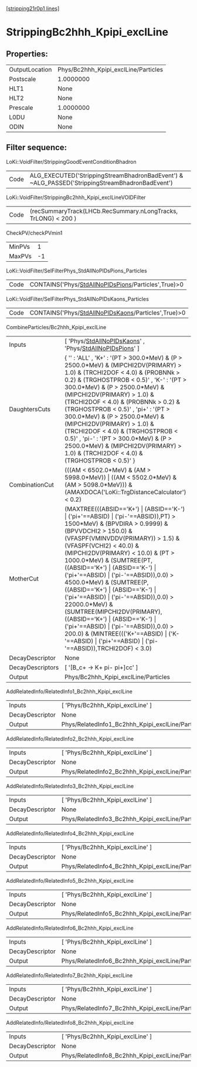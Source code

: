 [[stripping21r0p1 lines]](./stripping21r0p1-index)

# StrippingBc2hhh_Kpipi_exclLine

## Properties:

|                |                                      |
|----------------|--------------------------------------|
| OutputLocation | Phys/Bc2hhh_Kpipi_exclLine/Particles |
| Postscale      | 1.0000000                            |
| HLT1           | None                                 |
| HLT2           | None                                 |
| Prescale       | 1.0000000                            |
| L0DU           | None                                 |
| ODIN           | None                                 |

## Filter sequence:

LoKi::VoidFilter/StrippingGoodEventConditionBhadron

|      |                                                                                                |
|------|------------------------------------------------------------------------------------------------|
| Code | ALG_EXECUTED('StrippingStreamBhadronBadEvent') & ~ALG_PASSED('StrippingStreamBhadronBadEvent') |

LoKi::VoidFilter/StrippingBc2hhh_Kpipi_exclLineVOIDFilter

|      |                                                                |
|------|----------------------------------------------------------------|
| Code | (recSummaryTrack(LHCb.RecSummary.nLongTracks, TrLONG) \< 200 ) |

CheckPV/checkPVmin1

|        |     |
|--------|-----|
| MinPVs | 1   |
| MaxPVs | -1  |

LoKi::VoidFilter/SelFilterPhys_StdAllNoPIDsPions_Particles

|      |                                                                                                             |
|------|-------------------------------------------------------------------------------------------------------------|
| Code | CONTAINS('Phys/[StdAllNoPIDsPions](./stripping21r0p1-commonparticles-stdallnopidspions)/Particles',True)\>0 |

LoKi::VoidFilter/SelFilterPhys_StdAllNoPIDsKaons_Particles

|      |                                                                                                             |
|------|-------------------------------------------------------------------------------------------------------------|
| Code | CONTAINS('Phys/[StdAllNoPIDsKaons](./stripping21r0p1-commonparticles-stdallnopidskaons)/Particles',True)\>0 |

CombineParticles/Bc2hhh_Kpipi_exclLine

|                  |                                                                                                                                                                                                                                                                                                                                                                                                                                                                                                                                                                                                                                                                                                       |
|------------------|-------------------------------------------------------------------------------------------------------------------------------------------------------------------------------------------------------------------------------------------------------------------------------------------------------------------------------------------------------------------------------------------------------------------------------------------------------------------------------------------------------------------------------------------------------------------------------------------------------------------------------------------------------------------------------------------------------|
| Inputs           | [ 'Phys/[StdAllNoPIDsKaons](./stripping21r0p1-commonparticles-stdallnopidskaons)' , 'Phys/[StdAllNoPIDsPions](./stripping21r0p1-commonparticles-stdallnopidspions)' ]                                                                                                                                                                                                                                                                                                                                                                                                                                                                                                                               |
| DaughtersCuts    | { '' : 'ALL' , 'K+' : '(PT \> 300.0\*MeV) & (P \> 2500.0\*MeV) & (MIPCHI2DV(PRIMARY) \> 1.0) & (TRCHI2DOF \< 4.0) & (PROBNNk \> 0.2) & (TRGHOSTPROB \< 0.5)' , 'K-' : '(PT \> 300.0\*MeV) & (P \> 2500.0\*MeV) & (MIPCHI2DV(PRIMARY) \> 1.0) & (TRCHI2DOF \< 4.0) & (PROBNNk \> 0.2) & (TRGHOSTPROB \< 0.5)' , 'pi+' : '(PT \> 300.0\*MeV) & (P \> 2500.0\*MeV) & (MIPCHI2DV(PRIMARY) \> 1.0) & (TRCHI2DOF \< 4.0) & (TRGHOSTPROB \< 0.5)' , 'pi-' : '(PT \> 300.0\*MeV) & (P \> 2500.0\*MeV) & (MIPCHI2DV(PRIMARY) \> 1.0) & (TRCHI2DOF \< 4.0) & (TRGHOSTPROB \< 0.5)' }                                                                                                                            |
| CombinationCut   | (((AM \< 6502.0\*MeV) & (AM \> 5998.0\*MeV)) \| ((AM \< 5502.0\*MeV) & (AM \> 5098.0\*MeV))) & (AMAXDOCA('LoKi::TrgDistanceCalculator') \< 0.2)                                                                                                                                                                                                                                                                                                                                                                                                                                                                                                                                                       |
| MotherCut        | (MAXTREE(((ABSID=='K+') \| (ABSID=='K-') \| ('pi+'==ABSID) \| ('pi-'==ABSID)),PT) \> 1500\*MeV) & (BPVDIRA \> 0.9999) & (BPVVDCHI2 \> 150.0) & (VFASPF(VMINVDDV(PRIMARY)) \> 1.5) & (VFASPF(VCHI2) \< 40.0) & (MIPCHI2DV(PRIMARY) \< 10.0) & (PT \> 1000.0\*MeV) & (SUMTREE(PT,((ABSID=='K+') \| (ABSID=='K-') \| ('pi+'==ABSID) \| ('pi-'==ABSID)),0.0) \> 4500.0\*MeV) & (SUMTREE(P,((ABSID=='K+') \| (ABSID=='K-') \| ('pi+'==ABSID) \| ('pi-'==ABSID)),0.0) \> 22000.0\*MeV) & (SUMTREE(MIPCHI2DV(PRIMARY),((ABSID=='K+') \| (ABSID=='K-') \| ('pi+'==ABSID) \| ('pi-'==ABSID)),0.0) \> 200.0) & (MINTREE((('K+'==ABSID) \| ('K-'==ABSID) \| ('pi+'==ABSID) \| ('pi-'==ABSID)),TRCHI2DOF) \< 3.0) |
| DecayDescriptor  | None                                                                                                                                                                                                                                                                                                                                                                                                                                                                                                                                                                                                                                                                                                  |
| DecayDescriptors | [ '[B_c+ -\> K+ pi- pi+]cc' ]                                                                                                                                                                                                                                                                                                                                                                                                                                                                                                                                                                                                                                                                     |
| Output           | Phys/Bc2hhh_Kpipi_exclLine/Particles                                                                                                                                                                                                                                                                                                                                                                                                                                                                                                                                                                                                                                                                  |

AddRelatedInfo/RelatedInfo1_Bc2hhh_Kpipi_exclLine

|                 |                                                   |
|-----------------|---------------------------------------------------|
| Inputs          | [ 'Phys/Bc2hhh_Kpipi_exclLine' ]                |
| DecayDescriptor | None                                              |
| Output          | Phys/RelatedInfo1_Bc2hhh_Kpipi_exclLine/Particles |

AddRelatedInfo/RelatedInfo2_Bc2hhh_Kpipi_exclLine

|                 |                                                   |
|-----------------|---------------------------------------------------|
| Inputs          | [ 'Phys/Bc2hhh_Kpipi_exclLine' ]                |
| DecayDescriptor | None                                              |
| Output          | Phys/RelatedInfo2_Bc2hhh_Kpipi_exclLine/Particles |

AddRelatedInfo/RelatedInfo3_Bc2hhh_Kpipi_exclLine

|                 |                                                   |
|-----------------|---------------------------------------------------|
| Inputs          | [ 'Phys/Bc2hhh_Kpipi_exclLine' ]                |
| DecayDescriptor | None                                              |
| Output          | Phys/RelatedInfo3_Bc2hhh_Kpipi_exclLine/Particles |

AddRelatedInfo/RelatedInfo4_Bc2hhh_Kpipi_exclLine

|                 |                                                   |
|-----------------|---------------------------------------------------|
| Inputs          | [ 'Phys/Bc2hhh_Kpipi_exclLine' ]                |
| DecayDescriptor | None                                              |
| Output          | Phys/RelatedInfo4_Bc2hhh_Kpipi_exclLine/Particles |

AddRelatedInfo/RelatedInfo5_Bc2hhh_Kpipi_exclLine

|                 |                                                   |
|-----------------|---------------------------------------------------|
| Inputs          | [ 'Phys/Bc2hhh_Kpipi_exclLine' ]                |
| DecayDescriptor | None                                              |
| Output          | Phys/RelatedInfo5_Bc2hhh_Kpipi_exclLine/Particles |

AddRelatedInfo/RelatedInfo6_Bc2hhh_Kpipi_exclLine

|                 |                                                   |
|-----------------|---------------------------------------------------|
| Inputs          | [ 'Phys/Bc2hhh_Kpipi_exclLine' ]                |
| DecayDescriptor | None                                              |
| Output          | Phys/RelatedInfo6_Bc2hhh_Kpipi_exclLine/Particles |

AddRelatedInfo/RelatedInfo7_Bc2hhh_Kpipi_exclLine

|                 |                                                   |
|-----------------|---------------------------------------------------|
| Inputs          | [ 'Phys/Bc2hhh_Kpipi_exclLine' ]                |
| DecayDescriptor | None                                              |
| Output          | Phys/RelatedInfo7_Bc2hhh_Kpipi_exclLine/Particles |

AddRelatedInfo/RelatedInfo8_Bc2hhh_Kpipi_exclLine

|                 |                                                   |
|-----------------|---------------------------------------------------|
| Inputs          | [ 'Phys/Bc2hhh_Kpipi_exclLine' ]                |
| DecayDescriptor | None                                              |
| Output          | Phys/RelatedInfo8_Bc2hhh_Kpipi_exclLine/Particles |
